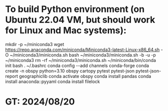 # To build Python environment (on Ubuntu 22.04 VM, but should work for Linux and Mac systems):
mkdir -p ~/miniconda3
wget https://repo.anaconda.com/miniconda/Miniconda3-latest-Linux-x86_64.sh -O ~/miniconda3/miniconda.sh
bash ~/miniconda3/miniconda.sh -b -u -p ~/miniconda3
rm -rf ~/miniconda3/miniconda.sh
~/miniconda/bin/conda init bash
. ~/.bashrc
conda config --add channels conda-forge
conda create -n obspy python=3.10 obspy cartopy pytest pytest-json pytest-json-report geographiclib
conda activate obspy
conda install pandas 
conda install anaconda::pyyaml
conda install filelock
# GT: 2024/08/20

